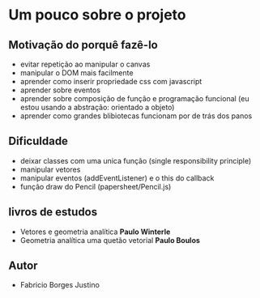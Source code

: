 # Um pouco sobre o projeto

## Motivação do porquê fazê-lo
- evitar repetição ao manipular o canvas
- manipular o DOM mais facilmente
- aprender como inserir propriedade css com javascript
- aprender sobre eventos
- aprender sobre composição de função e programação funcional (eu estou usando a abstração: orientado a objeto)
- aprender como grandes blibiotecas funcionam por de trás dos panos

## Dificuldade
- deixar classes com uma unica função (single responsibility principle)
- manipular vetores 
- manipular eventos (addEventListener) e o this do callback
- função draw do Pencil (papersheet/Pencil.js)

## livros de estudos
- Vetores e geometria analítica **Paulo Winterle**
- Geometria analítica uma quetão vetorial **Paulo Boulos**

## Autor
- Fabricio Borges Justino
